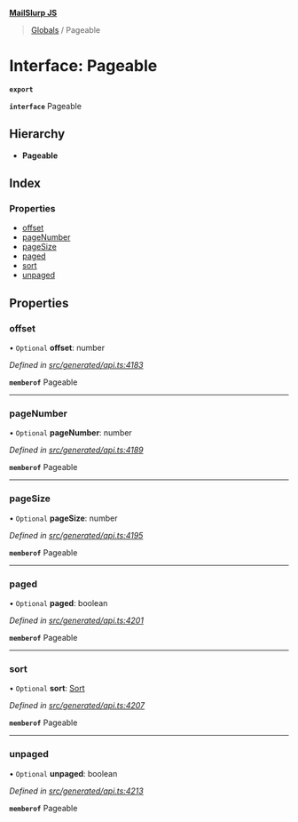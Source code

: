 **[MailSlurp JS](../README.md)**

> [Globals](../README.md) / Pageable

# Interface: Pageable

**`export`** 

**`interface`** Pageable

## Hierarchy

* **Pageable**

## Index

### Properties

* [offset](pageable.md#offset)
* [pageNumber](pageable.md#pagenumber)
* [pageSize](pageable.md#pagesize)
* [paged](pageable.md#paged)
* [sort](pageable.md#sort)
* [unpaged](pageable.md#unpaged)

## Properties

### offset

• `Optional` **offset**: number

*Defined in [src/generated/api.ts:4183](https://github.com/mailslurp/mailslurp-client/blob/e4d4355/src/generated/api.ts#L4183)*

**`memberof`** Pageable

___

### pageNumber

• `Optional` **pageNumber**: number

*Defined in [src/generated/api.ts:4189](https://github.com/mailslurp/mailslurp-client/blob/e4d4355/src/generated/api.ts#L4189)*

**`memberof`** Pageable

___

### pageSize

• `Optional` **pageSize**: number

*Defined in [src/generated/api.ts:4195](https://github.com/mailslurp/mailslurp-client/blob/e4d4355/src/generated/api.ts#L4195)*

**`memberof`** Pageable

___

### paged

• `Optional` **paged**: boolean

*Defined in [src/generated/api.ts:4201](https://github.com/mailslurp/mailslurp-client/blob/e4d4355/src/generated/api.ts#L4201)*

**`memberof`** Pageable

___

### sort

• `Optional` **sort**: [Sort](sort.md)

*Defined in [src/generated/api.ts:4207](https://github.com/mailslurp/mailslurp-client/blob/e4d4355/src/generated/api.ts#L4207)*

**`memberof`** Pageable

___

### unpaged

• `Optional` **unpaged**: boolean

*Defined in [src/generated/api.ts:4213](https://github.com/mailslurp/mailslurp-client/blob/e4d4355/src/generated/api.ts#L4213)*

**`memberof`** Pageable
